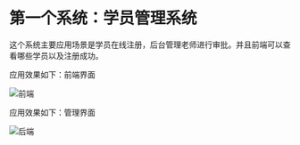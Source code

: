 # 第一个系统：学员管理系统

这个系统主要应用场景是学员在线注册，后台管理老师进行审批。并且前端可以查看哪些学员以及注册成功。

应用效果如下：前端界面

![前端](https://github.com/jeckun/Django_test/blob/master/student_house/student_sys/student/image/stu_index.png)

应用效果如下：管理界面


![后端](https://github.com/jeckun/Django_test/blob/master/student_house/student_sys/student/image/stu_admin.png)
